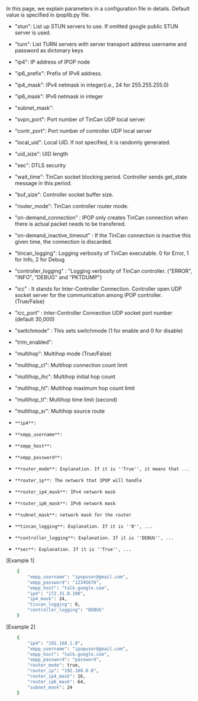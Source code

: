 In this page, we explain parameters in a configuration file in details. Default value is specified in ipoplib.py file. 


* "stun": List up STUN servers to use. If omitted google public STUN server is used.  
* "turn": List TURN servers with server transport address username and password as dictonary keys
* "ip4": IP address of IPOP node
* "ip6_prefix": Prefix of IPv6 address. 
* "ip4_mask": IPv4 netmask in integer(i.e., 24 for 255.255.255.0)
* "ip6_mask": IPv6 netmask in integer
* "subnet_mask": 
* "svpn_port": Port number of TinCan UDP local server
* "contr_port": Port number of controller UDP local server
* "local_uid": Local UID. If not specified, it is randomly generated. 
* "uid_size": UID length
* "sec": DTLS security 
* "wait_time": TinCan socket blocking period. Controller sends get_state message in this period.
* "buf_size": Controller socket buffer size. 
* "router_mode": TinCan controller router mode. 
* "on-demand_connection" : IPOP only creates TinCan connection when there is actual packet needs to be transfered. 
* "on-demand_inactive_timeout" : If the TinCan connection is inactive this given time, the connection is discarded. 
* "tincan_logging": Logging verbosity of TinCan executable. 0 for Error, 1 for Info, 2 for Debug
* "controller_logging" : "Logging verbosity of TinCan controller. ("ERROR", "INFO", "DEBUG" and "PKTDUMP")
* "icc" : It stands for Inter-Controller Connection. Controller open UDP socket server for the communication among IPOP controller. (True/False)
* "icc_port" : Inter-Controller Connection UDP socket port number (default 30,000)
* "switchmode" : This sets switchmode (1 for enable and 0 for disable)
* "trim_enabled": 
* "multihop": Multihop mode (True/False)
* "multihop_cl": Multihop connection count limit
* "multihop_ihc": Multihop initial hop count
* "multihop_hl": Multihop maximum hop count limit
* "multihop_tl": Multihop time limit (second)
* "multihop_sr": Multihop source route


*     **ip4**: 
*     **xmpp_username**:  
*     **xmpp_host**: 
*     **xmpp_password**: 
*     **router_mode**: Explanation. If it is ''True'', it means that ... 
*     **router_ip**: The network that IPOP will handle
*     **router_ip4_mask**: IPv4 network mask
*     **router_ip6_mask**: IPv6 network mask
*     **subnet_mask**: network mask for the router
*     **tincan_logging**: Explanation. If it is ''0'', ...
*     **controller_logging**: Explanation. If it is ''DEBUG'', ...
*     **sec**: Explanation. If it is ''True'', ...



[Example 1]
```bash
    {
        "xmpp_username": "ipopuser@gmail.com",
        "xmpp_password": "12345678",
        "xmpp_host": "talk.google.com",
        "ip4": "172.31.0.100",
        "ip4_mask": 24,
        "tincan_logging": 0,
        "controller_logging": "DEBUG"
    }
```


[Example 2]
```bash
    {
        "ip4": "192.168.1.0",
        "xmpp_username": "ipopuser@gmail.com",
        "xmpp_host": "talk.google.com",
        "xmpp_password": "password",
        "router_mode": true,
        "router_ip": "192.168.0.0",
        "router_ip4_mask": 16,
        "router_ip6_mask": 64,
        "subnet_mask": 24
    }
```